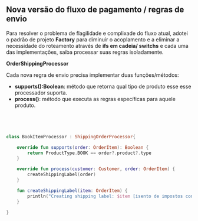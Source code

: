## Nova versão do fluxo de pagamento / regras de envio

Para resolver o problema de flagilidade e complixade do fluxo atual, adotei o padrão de projeto 
**Factory** para diminuir o acoplamento e a eliminar a necessidade do roteamento através de **ifs em cadeia/ switchs** e cada uma das implementações, saiba processar suas regras isoladamente.

__OrderShippingProcessor__

Cada nova regra de envio precisa implementar duas funções/métodos:
* **supports():Boolean**: método que retorna qual tipo de produto esse
esse processador suporta.
* **process()**: método que executa as regras específicas para aquele produto.


```kotlin




class BookItemProcessor : ShippingOrderProcessor{

    override fun supports(order: OrderItem): Boolean {
        return ProductType.BOOK == order?.product?.type
    }

    override fun process(customer: Customer, order: OrderItem) {
        createShippingLabel(order)
    }

    fun createShippingLabel(item: OrderItem) {
        println("Creating shipping label: $item [isento de impostos conforme disposto na Constituição Art. 150, VI, d]")
    }

}


```

